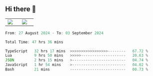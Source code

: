 ## Hi there 👋

<p align="center">
  <table align="center">
  <tr border="none">
  <td width="35%" align="center">
    <img  align="center"  src="http://github-profile-summary-cards.vercel.app/api/cards/stats?username=ricepunk&theme=github_dark" />
  </td>
    
  <td width="65%" align="center">
    <img  align="center"  src="http://github-profile-summary-cards.vercel.app/api/cards/profile-details?username=ricepunk&theme=github_dark" />
  </td>
  </tr>
  </table>
</p>

<!--START_SECTION:waka-->

```typescript
From: 27 August 2024 - To: 03 September 2024

Total Time: 47 hrs 36 mins

TypeScript   32 hrs 17 mins  >>>>>>>>>>>>>>>>>--------   67.72 %
Lua          9 hrs 50 mins   >>>>>--------------------   20.63 %
JSON         2 hrs 15 mins   >------------------------   04.74 %
JavaScript   1 hr 54 mins    >------------------------   04.02 %
Bash         21 mins         -------------------------   00.73 %
```

<!--END_SECTION:waka-->
